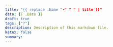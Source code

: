 ```yaml
---
title: "{{ replace .Name "-" " " | title }}"
date: {{ .Date }}
draft: true
tags: ["?"]
description: Description of this markdown file.
katex: false
summary: 
---
```


